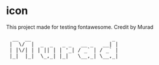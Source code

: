 # icon
This project made for testing fontawesome.
Credit by Murad
<pre>
  __  __                          _ 
 |  \/  |  _  _   _ _   __ _   __| |
 | |\/| | | || | | '_| / _` | / _` |
 |_|  |_|  \_,_| |_|   \__,_| \__,_|
                                    
                                   </pre>
